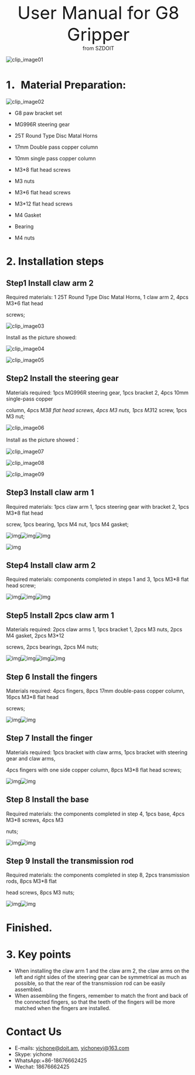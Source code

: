 <center> <font size=10> User Manual for G8 Gripper </font></center>

<center> from SZDOIT </center>

![clip_image01](https://github.com/SmartArduino/document/raw/master/docs/Robot/FrameChassis/g8/clip_image01.jpg)

# 1．Material Preparation:

  ![clip_image02](https://github.com/SmartArduino/document/raw/master/docs/Robot/FrameChassis/g8/clip_image02.jpg)

- G8 paw bracket set 

- MG996R steering gear 

- 25T Round Type Disc Matal Horns 

- 17mm Double pass copper column 

- 10mm single pass copper column 

- M3*8 flat head screws 

- M3 nuts 

- M3*6 flat head screws 

- M3*12 flat head screws 

- M4 Gasket 

- Bearing 

- M4 nuts 



# 2. Installation steps



## Step1  Install claw arm 2

Required materials: 1 25T Round Type Disc Matal Horns, 1 claw arm 2, 4pcs M3*6 flat head 

screws; 

![clip_image03](https://github.com/SmartArduino/document/raw/master/docs/Robot/FrameChassis/g8/clip_image03.jpg)

Install as the picture showed:

![clip_image04](https://github.com/SmartArduino/document/raw/master/docs/Robot/FrameChassis/g8/clip_image04.jpg)

![clip_image05](https://github.com/SmartArduino/document/raw/master/docs/Robot/FrameChassis/g8/clip_image05.jpg)

##  Step2 Install the steering gear

 Materials required: 1pcs MG996R steering gear, 1pcs bracket 2, 4pcs 10mm single-pass copper 

column, 4pcs M3*8 flat head screws, 4pcs M3 nuts, 1pcs M3*12 screw, 1pcs M3 nut; 

 ![clip_image06](https://github.com/SmartArduino/document/raw/master/docs/Robot/FrameChassis/g8/clip_image06.jpg)

Install as the picture showed：

![clip_image07](https://github.com/SmartArduino/document/raw/master/docs/Robot/FrameChassis/g8/clip_image07.jpg)

![clip_image08](https://github.com/SmartArduino/document/raw/master/docs/Robot/FrameChassis/g8/clip_image08.jpg)

![clip_image09](https://github.com/SmartArduino/document/raw/master/docs/Robot/FrameChassis/g8/clip_image09.jpg)



## Step3 Install claw arm 1

Required materials: 1pcs claw arm 1, 1pcs steering gear with bracket 2, 1pcs M3*8 flat head 

screw, 1pcs bearing, 1pcs M4 nut, 1pcs M4 gasket; 

![img](https://github.com/SmartArduino/document/raw/master/docs/Robot/FrameChassis/g8/../g6/clip_image120.jpg)![img](https://github.com/SmartArduino/document/raw/master/docs/Robot/FrameChassis/g8/../g6/clip_image122.jpg)![img](https://github.com/SmartArduino/document/raw/master/docs/Robot/FrameChassis/g8/../g6/clip_image124-1595211420567.jpg)

![img](https://github.com/SmartArduino/document/raw/master/docs/Robot/FrameChassis/g8/../g6/clip_image126-1595211420567.jpg)



## Step4 Install claw arm 2



Required materials: components completed in steps 1 and 3, 1pcs M3*8 flat head screw;

 ![img](https://github.com/SmartArduino/document/raw/master/docs/Robot/FrameChassis/g8/../g6/clip_image139.jpg)![img](https://github.com/SmartArduino/document/raw/master/docs/Robot/FrameChassis/g8/../g6/clip_image141.jpg)![img](https://github.com/SmartArduino/document/raw/master/docs/Robot/FrameChassis/g8/../g6/clip_image143.jpg)

 

## Step5 Install 2pcs claw arm 1 

 

Materials required: 2pcs claw arms 1, 1pcs bracket 1, 2pcs M3 nuts, 2pcs M4 gasket, 2pcs M3*12 

screws, 2pcs bearings, 2pcs M4 nuts;

![img](https://github.com/SmartArduino/document/raw/master/docs/Robot/FrameChassis/g8/../g6/clip_image158.jpg)![img](https://github.com/SmartArduino/document/raw/master/docs/Robot/FrameChassis/g8/../g6/clip_image160.jpg)![img](https://github.com/SmartArduino/document/raw/master/docs/Robot/FrameChassis/g8/../g6/clip_image162.jpg)![img](https://github.com/SmartArduino/document/raw/master/docs/Robot/FrameChassis/g8/../g6/clip_image164.jpg)

 

## Step 6 Install the fingers 

Materials required: 4pcs fingers, 8pcs 17mm double-pass copper column, 16pcs M3*8 flat head 

screws; 

![img](https://github.com/SmartArduino/document/raw/master/docs/Robot/FrameChassis/g8/../g6/clip_image177.jpg)![img](https://github.com/SmartArduino/document/raw/master/docs/Robot/FrameChassis/g8/../g6/clip_image179.jpg)

 

## Step 7 Install the finger 

Materials required: 1pcs bracket with claw arms, 1pcs bracket with steering gear and claw arms, 

4pcs fingers with   one side   copper column, 8pcs M3*8 flat head screws;

 ![img](https://github.com/SmartArduino/document/raw/master/docs/Robot/FrameChassis/g8/../g6/clip_image192.jpg)![img](https://github.com/SmartArduino/document/raw/master/docs/Robot/FrameChassis/g8/../g6/clip_image194.jpg)

 

## Step 8 Install the base

Required materials: the components completed in step 4, 1pcs base, 4pcs M3*8 screws, 4pcs M3 

nuts;

 ![img](https://github.com/SmartArduino/document/raw/master/docs/Robot/FrameChassis/g8/../g6/clip_image209.jpg)![img](https://github.com/SmartArduino/document/raw/master/docs/Robot/FrameChassis/g8/../g6/clip_image211.jpg)

 

## Step 9 Install the transmission rod 

Required materials: the components completed in step 8, 2pcs transmission rods, 8pcs M3*8 flat 

head screws, 8pcs M3 nuts;

![img](https://github.com/SmartArduino/document/raw/master/docs/Robot/FrameChassis/g8/../g6/clip_image225-1595211420570.jpg)![img](https://github.com/SmartArduino/document/raw/master/docs/Robot/FrameChassis/g8/../g6/clip_image227.jpg)

 

# Finished. 



# 3. Key points 

 

- When installing the claw arm 1 and the claw arm 2, the claw arms on the left and right sides of the steering gear can be symmetrical as much as possible, so that the rear of the transmission rod can be easily assembled.
- When assembling the fingers, remember  to match the front and back of the connected fingers, so that the teeth of the fingers will  be more matched when the fingers are installed.

# Contact Us

- E-mails: [yichone@doit.am](mailto:yichone@doit.am), [yichoneyi@163.com](mailto:yichoneyi@163.com)
- Skype: yichone
- WhatsApp:+86-18676662425
- Wechat: 18676662425